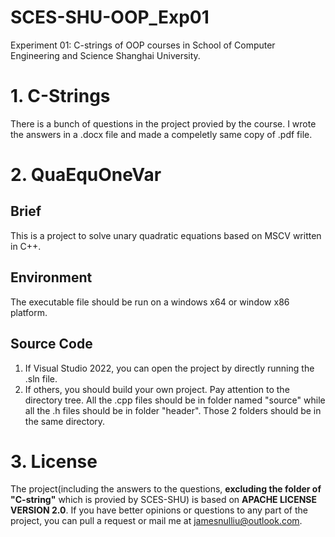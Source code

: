 # SCES-SHU-OOP_Exp01
Experiment 01: C-strings of OOP courses in School of Computer Engineering and Science Shanghai University.

# 1. C-Strings
There is a bunch of questions in the project provied by the course.
I wrote the answers in a .docx file and made a compeletly same copy of .pdf file.

# 2. QuaEquOneVar
## Brief
This is a project to solve unary quadratic equations based on MSCV written in C++.
## Environment
The executable file should be run on a windows x64 or window x86 platform.
## Source Code
1. If Visual Studio 2022, you can open the project by directly running the .sln file.
2. If others, you should build your own project. Pay attention to the directory tree. 
   All the .cpp files should be in folder named "source" while all the .h files should be in folder "header".
   Those 2 folders should be in the same directory.

# 3. License
The project(including the answers to the questions, **excluding the folder of "C-string"** which is provied by SCES-SHU) is based on **APACHE LICENSE VERSION 2.0**.
If you have better opinions or questions to any part of the project, you can pull a request or mail me at [jamesnulliu@outlook.com](jamesnulliu@outlook.com).
